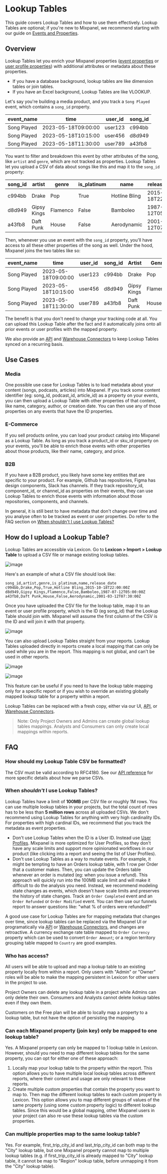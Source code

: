 # Lookup Tables


This guide covers Lookup Tables and how to use them effectively. Lookup Tables are optional; if you're new to Mixpanel, we recommend starting with our guide on [Events and Properties](/docs/data-structure/events-and-properties).

## Overview

Lookup Tables let you enrich your Mixpanel properties ([event properties](/docs/data-structure/events-and-properties) or [user profile properties](/docs/data-structure/user-profiles)) with additional attributes or metadata about these properties.
* If you have a database background, lookup tables are like dimension tables or join tables.
* If you have an Excel background, Lookup Tables are like VLOOKUP. 

Let's say you're building a media product, and you track a `Song Played` event, which contains a `song_id` property. 

| event_name  | time                | user_id  | song_id |
|-------------|---------------------|----------|---------|
| Song Played | 2023-05-18T09:00:00 | user123  | c994bb  |
| Song Played | 2023-05-18T10:15:00 | user456  | d8d949  |
| Song Played | 2023-05-18T11:30:00 | user789  | a43fb8  |


You want to filter and breakdown this event by other attributes of the song, like `artist` and `genre`, which are not tracked as properties. Lookup Tables let you upload a CSV of data about songs like this and map it to the `song_id` property:

| song_id| artist      | genre   | is_platinum | name          | release_date         
|--------|-------------|---------|-------------|---------------|----------------------
| c994bb | Drake       | Pop     | True        | Hotline Bling | 2015-10-18T22:00:00  
| d8d949 | Gipsy Kings | Flamenco| False       | Bamboleo      | 1987-07-12T05:00:00  
| a43fb8 | Daft Punk   | House   | False       | Aerodynamic   | 2001-03-12T07:30:00  


Then, whenever you use an event with the `song_id` property, you'll have access to all these other properties of the song as well. Under the hood, Mixpanel joins the two tables like so:

| event_name | time                 | user_id  | song_id | Artist      | Genre   | is_platinum | Name         | Release_date          |
|------------|----------------------|----------|--------|-------------|---------|-------------|---------------|-----------------------|
| Song Played | 2023-05-18T09:00:00 | user123  | c994bb | Drake       | Pop     | True        | Hotline Bling | 2015-10-18T22:00:00   |
| Song Played | 2023-05-18T10:15:00 | user456  | d8d949 | Gipsy Kings | Flamenco| False       | Bamboleo      | 1987-07-12T05:00:00   |
| Song Played | 2023-05-18T11:30:00 | user789  | a43fb8 | Daft Punk   | House   | False       | Aerodynamic   | 2001-03-12T07:30:00   |

The benefit is that you don't need to change your tracking code at all. You can upload this Lookup Table after the fact and it automatically joins onto all prior events or user profiles with the mapped property.

We also provide an [API](https://developer.mixpanel.com/reference/replace-lookup-table) and [Warehouse Connectors](/docs/tracking-methods/data-warehouse#lookup-tables) to keep Lookup Tables synced on a recurring basis.

## Use Cases

### Media
One possible use case for Lookup Tables is to load metadata about your content (songs, podcasts, articles) into Mixpanel. If you track some content identifier (eg: song_id, podcast_id, article_id) as a property on your events, you can then upload a Lookup Table with other properties of that content, like name, category, author, or creation date. You can then use any of those properties on any events that have the ID properties.

### E-Commerce
If you sell products online, you can load your product catalog into Mixpanel as a Lookup Table. As long as you track a product_id or sku_id property on your events, you'll be able to enrich those events with other properties about those products, like their name, category, and price.

### B2B
If you have a B2B product, you likely have some key entities that are specific to your product. For example, Github has repositories, Figma has design components, Slack has channels. If they track repository_id, component_id, or channel_id as properties on their events, they can use Lookup Tables to enrich those events with information about those repositories, components, and channels.

In general, it is still best to have metadata that don't change over time and you analyse often to be tracked as event or user properties. Do refer to the FAQ section on [When shouldn't I use Lookup Tables?](/docs/data-structure/lookup-tables#when-shouldnt-i-use-lookup-tables)

## How do I upload a Lookup Table?
Lookup Tables are accessible via Lexicon. Go to **Lexicon > Import > Lookup Table** to upload a CSV file or manage existing lookup tables.

![image](/lexicon-lookup-table.png "Lexicon Lookup Tables")

Here's an example of what a CSV file should look like:

```
song_id,artist,genre,is_platinum,name,release_date
c994bb,Drake,Pop,True,Hotline Bling,2015-10-18T22:00:00Z
d8d949,Gipsy Kings,Flamenco,False,Bamboleo,1987-07-12T05:00:00Z
a43fb8,Daft Punk,House,False,Aerodynamic,2001-03-12T07:30:00Z
```

Once you have uploaded the CSV file for the lookup table, map it to an event or user profile property, which is the ID (eg song_id) that the Lookup Table should join with. Mixpanel will assume the first column of the CSV is the ID and will join it with that property.

![image](/lexicon-import-lookup-table.png "Lexicon Import Lookup Table Modal")

You can also upload Lookup Tables straight from your reports. Lookup Tables uploaded directly in reports create a local mapping that can only be used while you are in the report. This mapping is not global, and can't be used in other reports. 

![image](/map-ephemeral-lookup-table.png "Lexicon Lookup Tables")

![image](/create-ephemeral-lookup-table-modal.png "Lexicon Lookup Tables")

This feature can be useful if you need to have the lookup table mapping only for a specific report or if you wish to override an existing globally mapped lookup table for a property within a report.

Lookup Tables can be replaced with a fresh copy, either via our UI, [API](https://developer.mixpanel.com/reference/replace-lookup-table), or [Warehouse Connectors](/docs/tracking-methods/data-warehouse#lookup-tables).

> Note: Only Project Owners and Admins can create global lookup tables mappings. Analysts and Consumers can only create local mappings within reports.
 
## FAQ

### How should my Lookup Table CSV be formatted?
The CSV must be valid according to RFC4180. See our [API reference](https://developer.mixpanel.com/reference/replace-lookup-table) for more specific details about how we parse CSVs.

### When _shouldn't_  I use Lookup Tables?
Lookup Tables have a limit of **100MB** per CSV file or roughly 1M rows. You can use multiple lookup tables in your projects, but the total count of rows has to be less than **5 million rows** across all uploaded CSVs. We don't recommend using Lookup Tables for anything with very high cardinality IDs. For properties with high cardinal IDs, we recommend that you track the metadata as event properties.

* Don't use Lookup Tables when the ID is a User ID. Instead use [User Profiles](/docs/data-structure/user-profiles). Mixpanel is more optimized for User Profiles, so they don't have any scale limits and support more opinionated workflows in our product (like clicking into a report and seeing the list of User Profiles).
* Don't use Lookup Tables as a way to mutate events. For example, it might be tempting to have an Orders lookup table, with 1 row per Order that a customer makes. Then, you can update the Orders table whenever an order is mutated (eg: when you issue a refund). This approach will quickly run into the 100MB scale limit and will make it difficult to do the analysis you need. Instead, we recommend modeling state changes as events, which doesn't have scale limits and preserves the history of state changes. Track an `Order Completed` event and an `Order Refunded` or `Order Modified` event. You can then use our funnels report to answer questions like: "what % of orders were refunded?"

A good use case for Lookup Tables are for mapping metadata that changes over time, since lookup tables can be replaced via the Mixpanel UI or programatically via [API](https://developer.mixpanel.com/reference/replace-lookup-table) or [Warehouse Connectors](/docs/tracking-methods/data-warehouse#lookup-tables), and changes are retroactive. A currency exchange rate table mapped to `Order Currency` property which can be used to convert `Order Amount`; or a region territory grouping table mapped to `Country` are good examples.

### Who has access? 

All users will be able to upload and map a lookup table to an existing property locally from within a report. Only users with "Admin" or "Owner" roles will be able to make the mapping persistent in Lexicon for other users in the project to use.

Project Owners can delete any lookup table in a project while Admins can only delete their own. Consumers and Analysts cannot delete lookup tables even if they own them.

Customers on the Free plan will be able to locally map a property to a lookup table, but not have the option of persisting the mapping.

### Can each Mixpanel property (join key) only be mapped to one lookup table?

Yes. A Mixpanel property can only be mapped to 1 lookup table in Lexicon. However, should you need to map different lookup tables for the same property, you can opt for either one of these approach:
1. Locally map your lookup table to the property within the report. This option allows you to have multiple local lookup tables across different reports, where their context and usage are only relevant to these reports.
2. Create multiple custom properties that contain the property you want to map to. Then map the different lookup tables to each custom property in Lexicon. This option allows you to map different groups of values of the same property (using some custom property logic) to different lookup tables. Since this would be a global mapping, other Mixpanel users in your project can also re-use these lookup tables via the custom properties.

### Can multiple properties map to the same lookup table?

Yes. For example, first_trip_city_id and last_trip_city_id can both map to the "City" lookup table, but one Mixpanel property cannot map to multiple lookup tables (e.g. if first_trip_city_id is already mapped to "City" lookup table, it cannot be map to "Region" lookup table, before unmapping it from the "City" lookup table).
